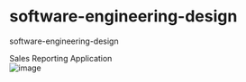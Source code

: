 # software-engineering-design
software-engineering-design  
  
Sales Reporting Application  
![image](https://github.com/lyl156/software-engineering-design/UML/SalesReportingApp.png)
